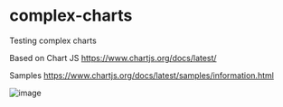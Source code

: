 # complex-charts

Testing complex charts

Based on Chart JS https://www.chartjs.org/docs/latest/

Samples https://www.chartjs.org/docs/latest/samples/information.html

![image](https://user-images.githubusercontent.com/58992828/202870639-ac941494-1708-41f2-b36a-6ca726984582.png)

